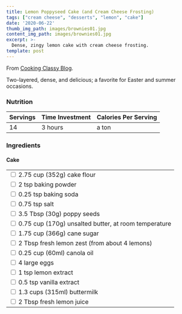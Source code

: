 ```yaml
---
title: Lemon Poppyseed Cake (and Cream Cheese Frosting)
tags: ["cream cheese", "desserts", "lemon", "cake"]
date: '2020-06-22'
thumb_img_path: images/brownies01.jpg
content_img_path: images/brownies01.jpg
excerpt: >-
  Dense, zingy lemon cake with cream cheese frosting.
template: post
---
```


From [Cooking Classy Blog](https://www.cookingclassy.com/lemon-poppy-seed-cake-with-cream-cheese-frosting/).

Two-layered, dense, and delicious; a favorite for Easter and summer occasions.

### Nutrition

Servings | Time Investment | Calories Per Serving |
---------|------------|-----------|
 14      | 3 hours    | a ton |

### Ingredients

#### Cake
<table>
    <tr>
        <td><input id="ingredient00" type="checkbox"/>&nbsp;<label for="ingredient00" style="font-weight: normal;">2.75 cup (352g) cake flour</label></td>
    </tr>
    <tr>
        <td><input id="ingredient01" type="checkbox"/>&nbsp;<label for="ingredient01" style="font-weight: normal;">2 tsp baking powder</label></td>
    </tr>
    <tr>
        <td><input id="ingredient02" type="checkbox"/>&nbsp;<label for="ingredient02" style="font-weight: normal;">0.25 tsp baking soda</label></td>
    </tr>
    <tr>
        <td><input id="ingredient03" type="checkbox"/>&nbsp;<label for="ingredient03" style="font-weight: normal;">0.75 tsp salt</label></td>
    </tr>
    <tr>
        <td><input id="ingredient04" type="checkbox"/>&nbsp;<label for="ingredient04" style="font-weight: normal;">3.5 Tbsp (30g) poppy seeds</label></td>
    </tr>
    <tr>
        <td><input id="ingredient05" type="checkbox"/>&nbsp;<label for="ingredient05" style="font-weight: normal;">0.75 cup (170g) unsalted butter, at room temperature</label></td>
    </tr>
    <tr>
        <td><input id="ingredient06" type="checkbox"/>&nbsp;<label for="ingredient06" style="font-weight: normal;">1.75 cup (366g) cane sugar</label></td>
    </tr>
    <tr>
        <td><input id="ingredient07" type="checkbox"/>&nbsp;<label for="ingredient07" style="font-weight: normal;">2 Tbsp fresh lemon zest (from about 4 lemons)</label></td>
    </tr>
    <tr>
        <td><input id="ingredient08" type="checkbox"/>&nbsp;<label for="ingredient08" style="font-weight: normal;">0.25 cup (60ml) canola oil</label></td>
    </tr>
    <tr>
        <td><input id="ingredient09" type="checkbox"/>&nbsp;<label for="ingredient09" style="font-weight: normal;">4 large eggs</label></td>
    </tr>
    <tr>
        <td><input id="ingredient10" type="checkbox"/>&nbsp;<label for="ingredient10" style="font-weight: normal;">1 tsp lemon extract</label></td>
    </tr>
    <tr>
        <td><input id="ingredient11" type="checkbox"/>&nbsp;<label for="ingredient11" style="font-weight: normal;">0.5 tsp vanilla extract</label></td>
    </tr>
    <tr>
        <td><input id="ingredient12" type="checkbox"/>&nbsp;<label for="ingredient12" style="font-weight: normal;">1.3 cups (315ml) buttermilk</label></td>
    </tr>
    <tr>
        <td><input id="ingredient13" type="checkbox"/>&nbsp;<label for="ingredient13" style="font-weight: normal;">2 Tbsp fresh lemon juice</label></td>
    </tr>
</table>

